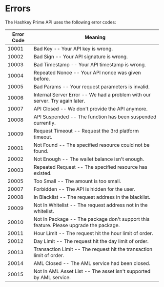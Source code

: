 # Errors

The Hashkey Prime API uses the following error codes:


Error Code | Meaning
---------- | -------
10001 | Bad Key -- Your API key is wrong.
10002 | Bad Sign -- Your API signature is wrong.
10003 | Bad Timestamp -- Your API timestamp is wrong.
10004 | Repeated Nonce -- Your API nonce was given before.
10005 | Bad Params -- Your request parameters is invalid.
10006 | Internal Server Error -- We had a problem with our server. Try again later.
10007 | API Closed -- We don't provide the API anymore.
10008 | API Suspended -- The function has been suspended currently.
10009 | Request Timeout -- Request the 3rd platform timeout.
20001 | Not Found -- The specified resource could not be found.
20002 | Not Enough -- The wallet balance isn't enough.
20003 | Repeated Request -- The specified resource has existed.
20005 | Too Small -- The amount is too small.
20007 | Forbidden -- The API is hidden for the user.
20008 | In Blacklist -- The request address in the blacklist.
20009 | Not In Whitelist -- The request address not in the whitelist.
20010 | Not In Package -- The package don't support this feature. Please upgrade the package.
20011 | Hour Limit -- The request hit the hour limit of order.
20012 | Day Limit -- The request hit the day limit of order.
20013 | Transaction Limit -- The request hit the transaction limit of order.
20014 | AML Closed -- The AML service had been closed.
20015 | Not In AML Asset List -- The asset isn't supported by AML service.